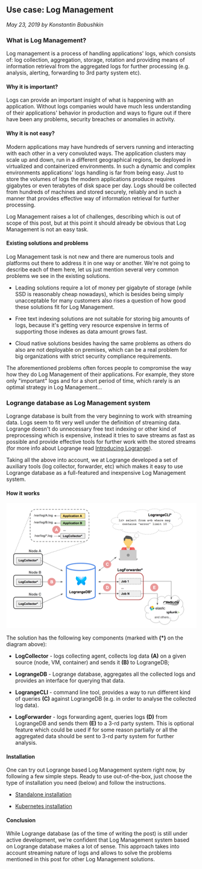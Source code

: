 ## Use case: Log Management

_May 23, 2019 by Konstantin Babushkin_

### What is Log Management?

Log management is a process of handling applications' logs, which consists of: log collection, aggregation, storage, rotation and providing means of information retrieval from the aggregated logs for further processing (e.g. analysis, alerting, forwarding to 3rd party system etc). 

#### Why it is important?

Logs can provide an important insight of what is happening with an application. Without logs companies would have much less understanding of their applications' behavior in production and ways to figure out if there have been any problems, security breaches or anomalies in activity.

#### Why it is not easy?

Modern applications may have hundreds of servers running and interacting with each other in a very convoluted ways. The application clusters may scale up and down, run in a different geographical regions, be deployed in virtualized and containerized environments. In such a dynamic and complex environments applications' logs handling is far from being easy. Just to store the volumes of logs the modern applications produce requires gigabytes or even terabytes of disk space per day. Logs should be collected from hundreds of machines and stored securely, reliably and in such a manner that provides effective way of information retrieval for further processing.

Log Management raises a lot of challenges, describing which is out of scope of this post, but at this point it should already be obvious that Log Management is not an easy task.
      
#### Existing solutions and problems

Log Management task is not new and there are numerous tools and platforms out there to address it in one way or another. We're not going to describe each of them here, let us just mention several very common problems we see in the existing solutions.

- Leading solutions require a lot of money per gigabyte of storage (while SSD is reasonably cheap nowadays), which is besides being simply unacceptable for many customers also rises a question of how good these solutions fit for Log Management.

- Free text indexing solutions are not suitable for storing big amounts of logs, because it's getting very resource expensive in terms of supporting those indexes as data amount grows fast.

- Cloud native solutions besides having the same problems as others do also are not deployable on premises, which can be a real problem for big organizations with strict security compliance requirements.

The aforementioned problems often forces people to compromise the way how they do Log Management of their applications. For example, they store only "important" logs and for a short period of time, which rarely is an optimal strategy in Log Management...

### Logrange database as Log Management system

Logrange database is built from the very beginning to work with streaming data. Logs seem to fit very well under the definition of streaming data. Logrange doesn't do unnecessary free text indexing or other kind of preprocessing which is expensive, instead it tries to save streams as fast as possible and provide effective tools for further work with the stored streams (for more info about Logrange read [Introducing Logrange](https://www.logrange.io/blog/introduction.html)).

Taking all the above into account, we at Logrange developed a set of auxiliary tools (log collector, forwarder, etc) which makes it easy to use Logrange database as a full-featured and inexpensive Log Management system.

#### How it works

![](assets/usecases/logmanagement/how_it_works.png)

The solution has the following key components (marked with **(*)** on the diagram above):

- **LogCollector** - logs collecting agent, collects log data **(A)** on a given source (node, VM, container) and sends it **(B)** to LograngeDB;

- **LograngeDB** - Logrange database, aggregates all the collected logs and provides an interface for querying that data.

- **LograngeCLI** - command line tool, provides a way to run different kind of queries **(C)** against LograngeDB (e.g. in order to analyse the collected log data).

- **LogForwarder** - logs forwarding agent, queries logs **(D)** from LograngeDB and sends them **(E)** to a 3-rd party system. This is optional feature which could be used if for some reason partially or all the aggregated data should be sent to 3-rd party system for further analysis.

#### Installation

One can try out Logrange based Log Management system right now, by following a few simple steps. Ready to use out-of-the-box, just choose the type of installation you need (below) and follow the instructions.

- [Standalone installation](https://github.com/logrange/logrange#quick-start)

- [Kubernetes installation](https://github.com/logrange/k8s#logrange-k8s-installation)

#### Conclusion

While Logrange database (as of the time of writing the post) is still under active development, we're confident that Log Management system based on Logrange database makes a lot of sense. This approach takes into account streaming nature of logs and allows to solve the problems mentioned in this post for other Log Management solutions.
